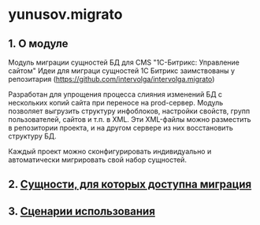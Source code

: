 # yunusov.migrato
## 1. О модуле
Модуль миграции сущностей БД для CMS "1С-Битрикс: Управление сайтом"
Идеи для миграци сущностей 1С Битрикс заимствованы у репозитария 
(https://github.com/intervolga/intervolga.migrato)

Разработан для упрощения процесса слияния изменений БД с нескольких копий сайта при переносе на prod-сервер. Модуль позволяет выгрузить структуру инфоблоков, настройки свойств, групп пользователей, сайтов и т.п. в XML. Эти XML-файлы можно разместить в репозитории проекта, и на другом сервере из них восстановить структуру БД. 

Каждый проект можно сконфигурировать индивидуально и автоматически мигрировать свой набор сущностей.

## 2. [Сущности, для которых доступна миграция](https://github.com/intervolga/intervolga.migrato/wiki/%D0%9D%D0%B0%D1%81%D1%82%D1%80%D0%BE%D0%B9%D0%BA%D0%B0-%D1%81%D1%83%D1%89%D0%BD%D0%BE%D1%81%D1%82%D0%B5%D0%B9-%D0%BC%D0%B8%D0%B3%D1%80%D0%B0%D1%86%D0%B8%D0%B8)

## 3. [Сценарии использования](https://github.com/intervolga/intervolga.migrato/wiki/%D0%A1%D1%86%D0%B5%D0%BD%D0%B0%D1%80%D0%B8%D0%B8-%D0%B8%D1%81%D0%BF%D0%BE%D0%BB%D1%8C%D0%B7%D0%BE%D0%B2%D0%B0%D0%BD%D0%B8%D1%8F)
